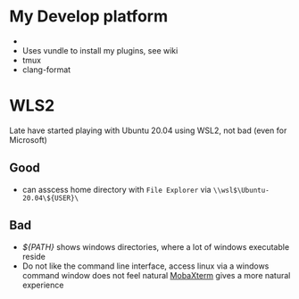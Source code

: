 # My Develop platform
*
* Uses vundle to install my plugins, see wiki 
* tmux 
* clang-format

# WLS2

Late have started playing with Ubuntu 20.04 using WSL2, not bad (even for Microsoft)

## Good
  - can asscess home directory with `File Explorer` via `\\wsl$\Ubuntu-20.04\${USER}\`

## Bad 

  - _${PATH}_ shows windows directories, where a lot of windows executable reside
  - Do not like the command line interface, access linux via a windows command window does not feel natural [MobaXterm](https://mobaxterm.mobatek.net/) gives a more natural experience



